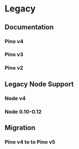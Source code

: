 # Legacy

## Documentation

### Pino v4 

### Pino v3

### Pino v2

## Legacy Node Support

### Node v4

### Node 0.10-0.12

## Migration

### Pino v4 to to Pino v5

 